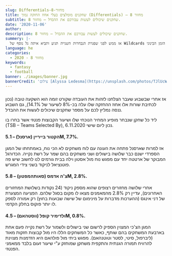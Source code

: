 ```yaml
---
slug: Differentials-מחזור-8
title: שחקנים מומלצים בעלי אחוז החזקה נמוך (Differentials) – מחזור 8
subtitle: שחקנים שיכולים לעשות עבורכם את ההבדל – מחזור 8.
date: '2020-11-06'
author:
description: שחקנים שיכולים לעשות עבורכם את ההבדל – מחזור 8.
summery: |-
  אז ממש לפני שפגרת הנבחרות השנייה תגיע ותביא איתה גל נוסף של Wildcards שיהפוך את הקבוצות של כולם לדומות עוד יותר, ננסה למצוא את שחקנים בעלי אחוז אחזקה נמוך שיתנו לנו ניקוד גבוה ונוכל גם להנות מעליית ערך שלהם בטווח הזמן הבינוני.
language: he
categories:
  - מחזור 8 - 2020
keywords:
  - fantasy
  - football
banner: ./images/banner.jpg
bannerCredit: 'צילום [Alyssa Ledesma](https://unsplash.com/photos/TJlUcW0dgX0) ב [Unsplash](https://unsplash.com)'
---
```


<h3></h3>
<p>
  אז אחרי שבשבוע שעבר הצלחנו לזהות את העובדה שקורט זומה הוא השקעה טובה (נכון
  לכתיבת שורות אלו אחוז ההחזקה שלו עלה בכ-8% לשיעור של 14.1%), גם השבוע ננסה
  נמליץ לכם על מספר שחקנים שיכולים לעשות את ההבדל.
</p>
<p>
  ליד כל שחקן שנבחר מופיע המחיר הנוכחי שלו ושיעור הקבוצות פנטזי אשר בחרו בו<br />(TSB
  – Teams Selected By), נכון ליום שישי 6.11.2020.
</p>
<h4>הקטור בייריין (ארסנל) – 5.1M, 7.7%.</h4>
<p>
  אז למרות שארסנל פתחה את העונה עם לוח משחקים לא הכי נוח, באמתחתו של המגן הספרדי
  ישנם כבר שלושה בישולים ושני משחקים בהם שמר על רשת נקייה. הכדורגל המבוקר של
  ארטטה יחד עם מפגש נוח מול אסטון וילה בבית גורמים לנו לחשוב שיש פה פוטנציאל
  לניקוד בשני צידי המגרש.
</p>
<h4>צ'ה אדמס (סאותהמפטון) – 5.8M, 2.8%.</h4>
<p>
  אחרי שלושה מחזורים רצופים שהוא מספק ניקוד (24 נקודות בשלושת המחזורים
  האחרונים), עדיין רק 2.8% מהמאמנים מצאו לו מקום בסגל שלהם. הפציעה המצערת של דני
  אינגס (ההערכות מדברות על מינימום של שישה שבועות בחוץ) רק אמורה לספק לו יותר
  פוקוס בחלק הקדמי.
</p>
<h4>ולדימיר קופל (ווסטהאם) – 4.5M, 0.8%.</h4>
<p>
  המגן הצ'כי המצוין הספיק לרשום שני בישולים ולשמור על רשת נקייה פעם אחת בארבעת
  המשחקים בהם שותף, כאשר כל המשחקים הללו היו מול קבוצות חזקות מאוד (ליברפול,
  סיטי, לסטר וטוטנהאם). מפגש ביתי מול פולהאם היא הזדמנות מצוינת להרוויח תמורה
  הגנתית והתקפית משחקן שמוחזק ע"י שיעור זעום בלבד ממאמני הפנטזי.
</p>

